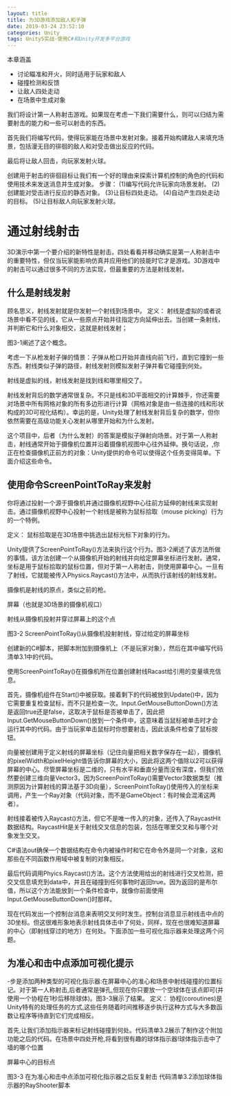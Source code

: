 ```yaml
---
layout: title
title: 为3D游戏添加敌人和子弹
date: 2019-03-24 23:52:10
categories: Unity
tags: Unity5实战-使用C#和Unity开发多平台游戏
---
```

本章涵盖
* 讨论瞄准和开火，同时适用于玩家和敌人
* 碰撞检测和反馈
* 让敌人四处走动
* 在场景中生成对象

<!--more-->

我们将设计第一人称射击游戏。如果现在考虑一下我们需要什么，则可以归结为需要射击的能力和一些可以射击的东西。

首先我们将编写代码，使得玩家能在场景中发射对象。接着开始构建敌人来填充场景，包括漫无目的徘徊的敌人和对受击做出反应的代码。

最后将让敌人回击，向玩家发射火球。

创建用于射击的徘徊目标让我们有一个好的理由来探索计算机控制的角色的代码和使用技术来发送消息并生成对象。
步骤：
(1)编写代码允许玩家向场景发射。
(2)创建能对受击进行反应的静态对象。
(3)让目标四处走动。
(4)自动产生四处走动的目标。
(5)让目标敌人向玩家发射火球。

# 通过射线射击
3D演示中第一个要介绍的新特性是射击。四处看看并移动确实是第一人称射击中的重要特性，但仅当玩家能影响仿真并应用他们的技能时它才是游戏。3D游戏中的射击可以通过很多不同的方法实现，但最重要的方法是射线发射。

## 什么是射线发射

顾名思义，射线发射就是你发射一个射线到场景中。
定义：
射线是虚拟的或者说场景中看不见的线，它从一些原点开始并往指定方向延伸出去。当创建一条射线，并判断它和什么对象相交，这就是射线发射；

图3-1阐述了这个概念。

考虑一下从枪发射子弹的情景：子弹从枪口开始并直线向前飞行，直到它撞到一些东西。射线类似子弹的路径，射线发射则模拟发射子弹并看它碰撞到何处。

射线是虚拟的线，射线发射是找到线和哪里相交了。

射线发射背后的数学通常很复杂。不只是线和3D平面相交的计算棘手，你还需要对场景中所有网格对象的所有多边形进行计算（网格对象是由一些连接的线和形状构成的3D可视化结构）。幸运的是，Unity处理了射线发射背后复杂的数学，但你依然需要在高级功能关心发射从哪里开始和为什么发射。

这个项目中，后者（为什么发射）的答案是模拟子弹射向场景。对于第一人称射击，射线通常开始于摄像机位置并沿着摄像机视图中心往外延伸。换句话说，,你正在检查摄像机正前方的对象：Unity提供的命令可以使得这个任务变得简单。下面介绍这些命令。

## 使用命令ScreenPointToRay来发射

你将通过投射一个源于摄像机并通过摄像机视野中心往前方延伸的射线来实现射击。通过摄像机视野中心投射一个射线是被称为鼠标拾取（mouse picking）行为的一个特例。

定义：
鼠标拾取是在3D场景中挑选出鼠标光标下对象的行为。

Unity提供了ScreenPointToRay()方法来执行这个行为。图3-2阐述了该方法所做的事情。该方法创建一个从摄像机开始的射线并向给定屏幕坐标进行发射。通常，坐标是用于鼠标拾取的鼠标位置，但对于第一人称射击，则使用屏幕中心。一旦有了射线，它就能被传入Physics.Raycast()方法中，从而执行该射线的射线发射。

摄像机是射线的原点，类似之前的枪。

屏幕（也就是3D场景的摄像机视口）

射线从摄像机投射并穿过屏幕上的这个点

图3-2 ScreenPointToRay()从摄像机投射射线，穿过给定的屏幕坐标

创建新的C#脚本，把脚本附加到摄像机上（不是玩家对象），然后在其中编写代码清单3.1中的代码。

使用ScreenPointToRay()在摄像机所在位置创建射线Racast给引用的变量填充信息。

首先，摄像机组件在Start()中被获取。接着剩下的代码被放到Update()中，因为它需要重复检查鼠标，而不只是检查一次。Input.GetMouseButtonDown()方法是返回true还是false，这取决于鼠标是否被单击了，因此把Input.GetMouseButtonDown()放到一个条件中，这意味着当鼠标被单击时才会运行其中的代码。由于当玩家单击鼠标时你想要射击，因此该条件检查了鼠标按钮。


向量被创建用于定义射线的屏幕坐标（记住向量把相关数字保存在一起），摄像机的pixelWidth和pixelHeight值告诉你屏幕的大小，因此将这两个值除以2可以获得屏幕的中心。尽管屏幕坐标是二维的，只有水平和垂直分量而没有深度，但我们依然要创建三维向量Vector3，因为ScreenPointToRay()需要Vector3数据类型（推测原因为计算射线的算法基于3D向量），ScreenPointToRay()使用传入的坐标来调用，产生一个Ray对象（代码对象，而不是GameObject：有时候会混淆这两者）。

射线接着被传入Raycast()方法，但它不是唯一传入的对象，还传入了RaycastHit数据结构。RaycastHit是关于射线交叉信息的包装，包括在哪里交叉和与哪个对象发生交叉。

C#语法out确保一个数据结构在命令内被操作时和它在命令外是同一个对象，这和那些在不同函数作用域中被复制的对象相反。

最后代码调用Phyics.Raycast()方法。这个方法使用给出的射线进行交叉检测，把交叉信息填充到data中，并且在碰撞到任何事物时返回true。因为返回的是布尔值，所以这个方法能放到一个条件检查中，就像你前面使用Input.GetMouseButtonDown()时那样。

现在代码发出一个控制台消息来表明交叉何时发生。控制台消息显示射线击中点的3D坐标。但这很难形象地表示射线具体击中了何处，同样，现在也很难知道屏幕的中心（即射线穿过的地方）在何处。下面添加一些可视化指示器来处理这两个问题。

## 为准心和击中点添加可视化提示

-步是添加两种类型的可视化指示器:在屏幕中心的准心和场景中射线碰撞的位置标记。对于第一人称射击,后者通常是弹孔,但现在你只要放一个空球体在该点即可(并使用一个协程在1秒后移除球体)。图3-3展示了结果。
定义：
协程(coroutines)是Unity特有的处理任务的方式,这些任务随着时间推移逐步执行这种方式与大多数函数让程序等待直到它们完成相反。

首先,让我们添加指示器来标记射线碰撞到何处。代码清单3.2展示了制作这个附加功能之后的代码。在场景中四处开枪,将看到很有趣的球体指示器!球体指示击中了墙的哪个位置

屏幕中心的目标点

图3-3 在为准心和击中点添加可视化指示器之后反复射击
代码清单3.2添加球体指示器的RayShooter脚本